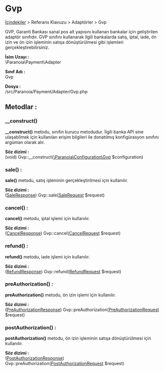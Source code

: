 # Gvp

[İçindekiler](/docs/icindekiler.md) > Referans Klavuzu > Adaptörler > Gvp

GVP, Garanti Bankası sanal pos alt yapısını kullanan bankalar için geliştirilen adaptör sınıfıdır. GVP sınıfını kullanarak ilgili bankalarda satış, iptal, iade, ön izin ve ön izin işleminin satışa dönüştürülmesi gibi işlemleri gerçekleştirebilirsiniz.

**İsim Uzayı :**<br/>
\Paranoia\Payment\Adapter

**Sınıf Adı :**<br/>
Gvp

**Dosya :**<br/>
/src/Paranoia/Payment/Adapter/Gvp.php

## Metodlar :

### __construct()

**__construct()** metodu, sınıfın kurucu metodudur. İlgili banka API sine ulaşabilmek için kullanılan erişim bilgileri ile donatılmış konfigürasyon sınıfını argüman olarak alır.

**Söz dizimi :**<br/>
(void) Gvp::__construct([\Paranoia\Configuration\Gvp](/docs/References/Configuration/Gvp.md) $configuration)


### sale() :

**sale()** metodu, satış işleminin gerçekleştirilmesi için kullanılır. 

**Söz dizimi :** <br/>
([SaleResponse](/docs/References/ResponseTypes/SaleResponse.md)) Gvp::sale([SaleRequest](/docs/References/RequestTypes/SaleRequest.md) $request)

### cancel() :
**cancel()** metodu, iptal işlemi için kullanılır.

**Söz dizimi :**<br/>
([CancelResponse](/docs/References/ResponseTypes/CancelResponse.md)) Gvp::cancel([CancelRequest](/docs/References/RequestTypes/CancelRequest.md) $request)

### refund() :
**refund()** metodu, iade işlemi için kullanılır.

**Söz dizimi :**<br/>
([RefundResponse](/docs/References/ResponseTypes/RefundResponse.md)) Gvp::refund([RefundRequest](/docs/References/RequestTypes/RefundRequest.md) $request)

### preAuthorization() :
**preAuthorization()** metodu, ön izin işlemi için kullanılır.

**Söz dizimi :**<br/>
([PreAuthorizationResponse](/docs/References/ResponseTypes/PreAuthorizationResponse.md)) Gvp::preAuthorization([PreAuthorizationRequest](/docs/References/RequestTypes/PreAuthorizationRequest.md) $request)

### postAuthorization() :
**postAuthorization()** metodu, ön izin işleminin satışa dönüştürülmesi için kullanılır.

**Söz dizimi :**<br/>
([PostAuthorizationResponse](/docs/References/ResponseTypes/PostAuthorizationResponse.md)) Gvp::preAuthorization([PostAuthorizationRequest](/docs/References/RequestTypes/PostAuthorizationRequest.md) $request)
